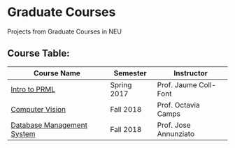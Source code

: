 # Graduate Courses
Projects from Graduate Courses in NEU   

## Course Table:
|Course Name                      |Semester                             |Instructor                           |
|---------------------------------|-------------------------------------|-------------------------------------|
|[Intro to PRML][1]               |Spring 2017                          |Prof. Jaume Coll-Font                |
|[Computer Vision][2]             |Fall 2018                            |Prof. Octavia Camps                  |
|[Database Management System][3]  |Fall 2018                            |Prof. Jose Annunziato                |


[1]: https://github.com/tjyiiuan/Graduate-Courses/tree/master/EECE5644-Introduction-to-Machine-Learning-and-Pattern-Recognition
[2]: https://github.com/tjyiiuan/Graduate-Courses/tree/master/EECE5639-Computer-Vision
[3]: https://github.com/tjyiiuan/Graduate-Courses/tree/master/CS5200-Database-Management-System
